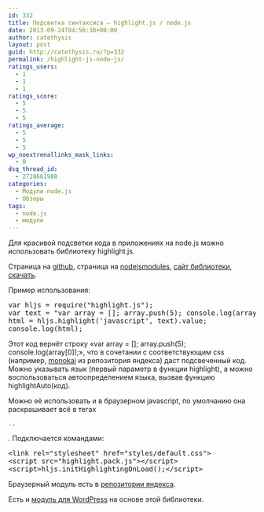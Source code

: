 ```yaml
---
id: 332
title: Подсветка синтаксиса — highlight.js / node.js
date: 2013-09-24T04:56:30+00:00
author: catethysis
layout: post
guid: http://catethysis.ru/?p=332
permalink: /highlight-js-node-js/
ratings_users:
  - 1
  - 1
  - 1
ratings_score:
  - 5
  - 5
  - 5
ratings_average:
  - 5
  - 5
  - 5
wp_noextrenallinks_mask_links:
  - 0
dsq_thread_id:
  - 2728661988
categories:
  - Модули node.js
  - Обзоры
tags:
  - node.js
  - модули
---
```

Для красивой подсветки кода в приложениях на node.js можно использовать библиотеку highlight.js.

<!--more-->

Страница на <a target="_blank" rel="nofollow" href="http://catethysis.ru/goto/https://github.com/isagalaev/highlight.js" >github</a>, страница на <a target="_blank" rel="nofollow" href="http://catethysis.ru/goto/https://nodejsmodules.org/pkg/highlight.js" >nodejsmodules</a>, <a target="_blank" rel="nofollow" href="http://catethysis.ru/goto/http://softwaremaniacs.org/soft/highlight/" >сайт библиотеки</a>, <a target="_blank" rel="nofollow" href="http://catethysis.ru/goto/http://softwaremaniacs.org/soft/highlight/download/" >скачать</a>.

Пример использования:

<pre>var hljs = require("highlight.js");
var text = "var array = []; array.push(5); console.log(array[0]);";
html = hljs.highlight('javascript', text).value;
console.log(html);</pre>

Этот код вернёт строку &#171;<span>var</span> array = []; array.push(<span>5</span>); console.log(array[<span>0</span>]);&#187;, что в сочетании с соответствующим css (например, <a target="_blank" rel="nofollow" href="http://catethysis.ru/goto/http://yandex.st/highlightjs/7.3/styles/monokai.min.css" >monokai</a> из репозитория яндекса) даст подсвеченный код. Можно указывать язык (первый параметр в функции highlight), а можно воспользоваться автоопределением языка, вызвав функцию highlightAuto(код).

Можно её использовать и в браузерном javascript, по умолчанию она раскрашивает всё в тегах <pre><code>..</code></pre>. Подключается командами:

<pre>&lt;link rel="stylesheet" href="styles/default.css"&gt;
&lt;script src="highlight.pack.js"&gt;&lt;/script&gt;
&lt;script&gt;hljs.initHighlightingOnLoad();&lt;/script&gt;</pre>

Браузерный модуль есть в <a target="_blank" rel="nofollow" href="http://catethysis.ru/goto/http://api.yandex.ru/jslibs/libs.xml#highlightjs" >репозитории яндекса</a>.

Есть и <a target="_blank" rel="nofollow" href="http://catethysis.ru/goto/http://wordpress.org/plugins/wp-highlightjs/"  target="_blank">модуль для WordPress</a> на основе этой библиотеки.